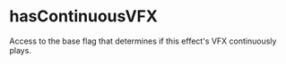 # hasContinuousVFX

Access to the base flag that determines if this effect's VFX continuously plays.
